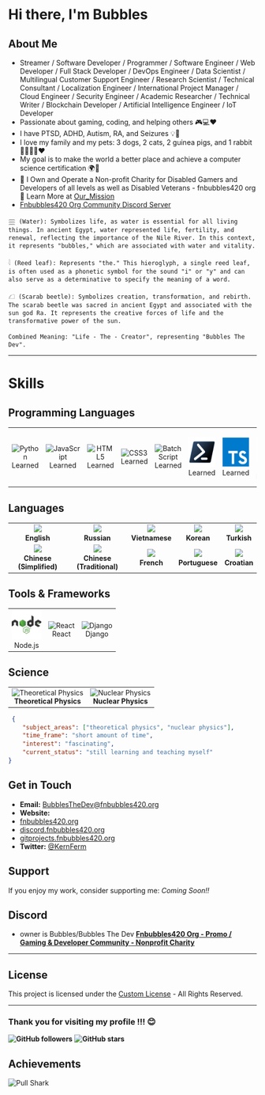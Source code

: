 # Hi there, I'm Bubbles

## About Me
- Streamer / Software Developer / Programmer / Software Engineer / Web Developer / Full Stack Developer / DevOps Engineer / Data Scientist / Multilingual Customer Support Engineer / Research Scientist / Technical Consultant / Localization Engineer / International Project Manager / Cloud Engineer / Security Engineer / Academic Researcher / Technical Writer / Blockchain Developer / Artificial Intelligence Engineer / IoT Developer
- Passionate about gaming, coding, and helping others 🎮💻❤️
- I have PTSD, ADHD, Autism, RA, and Seizures 💡🧠
- I love my family and my pets: 3 dogs, 2 cats, 2 guinea pigs, and 1 rabbit 🐶🐱🐹🐰❤️
- My goal is to make the world a better place and achieve a computer science certification 🌍📜
- 🌟 I Own and Operate a Non-profit Charity for Disabled Gamers and Developers of all levels as well as Disabled Veterans - fnbubbles420 org 🌟 Learn More at [Our_Mission](https://fnbubbles420.org/ourmission)
- [Fnbubbles420 Org Community Discord Server](https://www.discord.fnbubbles420.org/invite)

```
𓈗 (Water): Symbolizes life, as water is essential for all living things. In ancient Egypt, water represented life, fertility, and renewal, reflecting the importance of the Nile River. In this context, it represents "bubbles," which are associated with water and vitality.

𓇋 (Reed leaf): Represents "the." This hieroglyph, a single reed leaf, is often used as a phonetic symbol for the sound "i" or "y" and can also serve as a determinative to specify the meaning of a word.

𓆎 (Scarab beetle): Symbolizes creation, transformation, and rebirth. The scarab beetle was sacred in ancient Egypt and associated with the sun god Ra. It represents the creative forces of life and the transformative power of the sun.

Combined Meaning: "Life - The - Creator", representing "Bubbles The Dev".
```
----

# Skills

## Programming Languages

<p align="center">
  <table>
    <tr>
      <td align="center"><img src="https://external-content.duckduckgo.com/iu/?u=https%3A%2F%2Fimages-wixmp-ed30a86b8c4ca887773594c2.wixmp.com%2Fi%2Fbac5a6f3-7da6-428a-876a-083bae453a5c%2Fd6qw809-4735186b-d16f-491d-987e-53178cc6beec.gif&f=1&nofb=1&ipt=05783075d1e4f61e33e4bbb94449d7fcd484b317092d1019a21fb6c39be89d09&ipo=images" alt="Python" width="60" height="60"><br>Learned</td>
      <td align="center"><img src="https://external-content.duckduckgo.com/iu/?u=https%3A%2F%2Fraw.githubusercontent.com%2Fbeingabeer%2Fbeingabeer%2Fmaster%2Flogo%2Fjavascript.gif&f=1&nofb=1&ipt=63623e2f03545c01d507c0e190f0ec8e9fc86e6948290df7b5105cfcd58dcb63&ipo=images" alt="JavaScript" width="60" height="60"><br>Learned</td>
      <td align="center"><img src="https://external-content.duckduckgo.com/iu/?u=https%3A%2F%2Fmedia.giphy.com%2Fmedia%2FXAxylRMCdpbEWUAvr8%2Fgiphy.gif&f=1&nofb=1&ipt=9812cf0f262ee73ad0d5141b9fbde914e7ed2a1def05ab03175a97adedddea98&ipo=images" alt="HTML5" width="60" height="60"><br>Learned</td>
      <td align="center"><img src="https://external-content.duckduckgo.com/iu/?u=https%3A%2F%2Fraw.githubusercontent.com%2Fbeingabeer%2Fbeingabeer%2Fmaster%2Flogo%2Fcss.gif&f=1&nofb=1&ipt=6ee730516dddcab61818c5ad5e1e335b66e91e8cebc40c3dc89f645034e0c8c7&ipo=images" alt="CSS3" width="60" height="60"><br>Learned</td>
      <td align="center"><img src="https://external-content.duckduckgo.com/iu/?u=http%3A%2F%2Fcmapspublic.ihmc.us%2Frid%3D1H4QDH3D7-1ZK8Z64-VTJ%2Fgears-animation.gif&f=1&nofb=1&ipt=1a2911e1cd8f728780cbfec9bb38238757900f11de73a4ca00917a6208bf9604&ipo=images" alt="Batch Script" width="60" height="60"><br>Learned</td>
      <td align="center"><img src="https://raw.githubusercontent.com/devicons/devicon/master/icons/powershell/powershell-original.svg" alt="PowerShell" width="60" height="60"><br>Learned</td>
      <td align="center"><img src="https://raw.githubusercontent.com/devicons/devicon/master/icons/typescript/typescript-original.svg" alt="TypeScript" width="60" height="60"><br>Learned</td>
      <td align="center"><img src="https://raw.githubusercontent.com/devicons/devicon/master/icons/c/c-original.svg" alt="C" width="60" height="60"><br>Still Learning</td>
      <td align="center"><img src="https://external-content.duckduckgo.com/iu/?u=https%3A%2F%2Fthumbs.dreamstime.com%2Fb%2Fassembly-digital-java-code-text-computer-software-coding-vector-concept-programming-script-program-screen-illustration-153546779.jpg&f=1&nofb=1&ipt=f436e143f2f37c174cec845125554c552ec5c90e88078d17c9f1fb5cd2858502&ipo=images" alt="Assembly" width="60" height="60"><br>Going to Learn</td>
      <td align="center"><img src="https://external-content.duckduckgo.com/iu/?u=https%3A%2F%2Fcodinginfinite.com%2Fwp-content%2Fuploads%2F2018%2F12%2Frust.gif&f=1&nofb=1&ipt=a22f706da3e2d43e8918a31877446bfee6af0e9ce1e31575797093b02a91ad8e&ipo=images" alt="Rust" width="60" height="60"><br>Learning</td>
      <td align="center"><img src="https://raw.githubusercontent.com/devicons/devicon/master/icons/cplusplus/cplusplus-original.svg" alt="C++" width="60" height="60"><br>Going to Learn</td>
    </tr>
  </table>
</p>

## Languages

<table align="center">
  <tr>
    <td align="center"><img src="https://upload.wikimedia.org/wikipedia/en/a/a4/Flag_of_the_United_States.svg" width="50"><br><b>English</b></td>
    <td align="center"><img src="https://upload.wikimedia.org/wikipedia/en/f/f3/Flag_of_Russia.svg" width="50"><br><b>Russian</b></td>
    <td align="center"><img src="https://upload.wikimedia.org/wikipedia/commons/2/21/Flag_of_Vietnam.svg" width="50"><br><b>Vietnamese</b></td>
    <td align="center"><img src="https://upload.wikimedia.org/wikipedia/commons/0/09/Flag_of_South_Korea.svg" width="50"><br><b>Korean</b></td>
    <td align="center"><img src="https://upload.wikimedia.org/wikipedia/commons/b/b4/Flag_of_Turkey.svg" width="50"><br><b>Turkish</b></td>
  </tr>
  <tr>
    <td align="center"><img src="https://upload.wikimedia.org/wikipedia/commons/f/fa/Flag_of_the_People%27s_Republic_of_China.svg" width="50"><br><b>Chinese (Simplified)</b></td>
    <td align="center"><img src="https://upload.wikimedia.org/wikipedia/commons/7/72/Flag_of_the_Republic_of_China.svg" width="50"><br><b>Chinese (Traditional)</b></td>
    <td align="center"><img src="https://upload.wikimedia.org/wikipedia/en/c/c3/Flag_of_France.svg" width="50"><br><b>French</b></td>
    <td align="center"><img src="https://upload.wikimedia.org/wikipedia/commons/5/5c/Flag_of_Portugal.svg" width="50"><br><b>Portuguese</b></td>
    <td align="center"><img src="https://upload.wikimedia.org/wikipedia/commons/1/1b/Flag_of_Croatia.svg" width="50"><br><b>Croatian</b></td>
  </tr>
</table>

## Tools & Frameworks

<p align="center">
  <table>
    <tr>
      <td align="center"><img src="https://raw.githubusercontent.com/devicons/devicon/master/icons/nodejs/nodejs-original-wordmark.svg" alt="Node.js" width="60" height="60"><br>Node.js</td>
      <td align="center"><img src="https://external-content.duckduckgo.com/iu/?u=https%3A%2F%2Fcdn-icons-png.flaticon.com%2F512%2F1183%2F1183621.png&f=1&nofb=1&ipt=62364c9be4fa4b6ea422a501d72f42f58d4e6517316036c837ff5bedbd36d0d7&ipo=images" alt="React" width="60" height="60"><br>React</td>
      <td align="center"><img src="https://external-content.duckduckgo.com/iu/?u=https%3A%2F%2Fstatic.djangoproject.com%2Fimg%2Flogos%2Fdjango-logo-negative.1d528e2cb5fb.png&f=1&nofb=1&ipt=5960d22ff7dd716a5df57d92e2f2acc12a5942651f3bd2700b07852e64646429&ipo=images" alt="Django" width="60" height="60"><br>Django</td>
    </tr>
  </table>
</p>

## Science

<p align="center">
  <table>
    <tr>
      <td align="center">
        <img src="https://external-content.duckduckgo.com/iu/?u=https%3A%2F%2Fwallpaperaccess.com%2Ffull%2F3167063.jpg&f=1&nofb=1&ipt=e25a400b7418547427161eab78bed4b82ecf8f23dd98f5b29206b5bf11dc12c7&ipo=images" alt="Theoretical Physics" width="100" height="100"><br><b>Theoretical Physics</b>
      </td>
      <td align="center">
        <img src="https://external-content.duckduckgo.com/iu/?u=https%3A%2F%2Ftse2.mm.bing.net%2Fth%3Fid%3DOIP.SX54C9oCX5JODiAiXIUOSQHaFZ%26pid%3DApi&f=1&ipt=1b00ddb30206ab6c886bf4a9f2a19d30b542543721db9dd09672a3793e9e229d&ipo=images" alt="Nuclear Physics" width="100" height="100"><br><b>Nuclear Physics</b>
      </td>
    </tr>
  </table>
</p>

```json
 {
    "subject_areas": ["theoretical physics", "nuclear physics"],
    "time_frame": "short amount of time",
    "interest": "fascinating",
    "current_status": "still learning and teaching myself"
}
```
## Get in Touch
- **Email:** BubblesTheDev@fnbubbles420.org
- **Website:**
- [fnbubbles420.org](https://fnbubbles420.org)
- [discord.fnbubbles420.org](https://discord.fnbubbles420.org)
- [gitprojects.fnbubbles420.org](https://gitprojects.fnbubbles420.org)
- **Twitter:** [@KernFerm](https://twitter.com/KernFerm)

## Support
If you enjoy my work, consider supporting me: *Coming Soon!!*

## Discord

- owner is Bubbles/Bubbles The Dev [**Fnbubbles420 Org - Promo / Gaming & Developer Community - Nonprofit Charity**](https://discord.fnbubbles420.org/invite)

-----
## License
This project is licensed under the [Custom License](https://github.com/KernFerm/KernFerm/blob/main/LICENSE) - All Rights Reserved.

-----

### **Thank you for visiting my profile !!! 😊**

**![GitHub followers](https://img.shields.io/github/followers/KernFerm?label=Follow&style=social)**
**![GitHub stars](https://img.shields.io/github/stars/KernFerm?label=Stars&style=social)**


## Achievements

![Pull Shark](https://github.githubassets.com/assets/pull-shark-default-498c279a747d.png)
